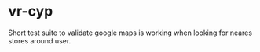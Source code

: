 # vr-cyp
Short test suite to validate google maps is working when looking for neares stores around user.
